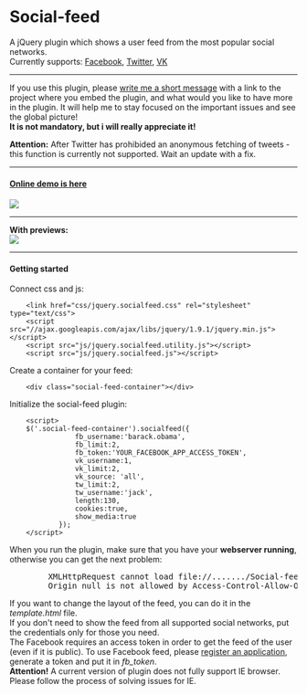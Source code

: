 Social-feed
===========
A jQuery plugin which shows a user feed from the most popular social networks.<br/> 
Currently supports: <a href="http://facebook.com">Facebook</a>, <a href="http://twitter.com">Twitter</a>, <a href="http://vk.com">VK</a>
<hr>
If you use this plugin, please <a href="mailto:pavel@kucherbaev.com">write me a short message</a> with a link to the project where you embed the plugin, and what would 
you like to have more in the plugin. It will help me to stay focused on the important issues and see the global picture!
<br/><strong>It is not mandatory, but i will really appreciate it!</strong>
<p>
<strong>Attention:</strong> After Twitter has prohibided an anonymous fetching of tweets - this function is currently not supported. Wait an update with a fix.
</p>
<hr>
<h4><a href="http://gitbox.ru/Social-feed" target="_blank">Online demo is here</a><h4>

<img src="https://dl.dropbox.com/u/15063198/GitHub/plugins/social-feed.png" />
<hr>
With previews:<br/>
<img src="https://dl.dropbox.com/u/15063198/GitHub/plugins/social-feed-pic.png" />
<hr>
<h4>Getting started</h4>
Connect css and js:

        <link href="css/jquery.socialfeed.css" rel="stylesheet" type="text/css">
        <script src="//ajax.googleapis.com/ajax/libs/jquery/1.9.1/jquery.min.js"></script>
        <script src="js/jquery.socialfeed.utility.js"></script>
        <script src="js/jquery.socialfeed.js"></script>

Create a container for your feed:

        <div class="social-feed-container"></div>

Initialize the social-feed plugin:

        <script>
        $('.social-feed-container').socialfeed({
                    fb_username:'barack.obama',
                    fb_limit:2,
                    fb_token:'YOUR_FACEBOOK_APP_ACCESS_TOKEN',
                    vk_username:1,
                    vk_limit:2,
                    vk_source: 'all',
                    tw_limit:2,
                    tw_username:'jack',
                    length:130,
                    cookies:true,
                    show_media:true
                });
        </script>

When you run the plugin, make sure that you have your <strong>webserver running</strong>, otherwise you can get 
the next problem:
<pre>
        XMLHttpRequest cannot load file://......./Social-feed/template.html. 
        Origin null is not allowed by Access-Control-Allow-Origin. 
</pre>
If you want to change the layout of the feed, you can do it in the <em>template.html</em> file.
<br/>
If you don't need to show the feed from all supported social networks, put the credentials only for those you need.
<br/>
The Facebook requires an access token in order to get the feed of the user (even if it is public).
To use Facebook feed, please <a href="https://developers.facebook.com/apps">register an application</a>, generate a token and 
put it in  <em>fb_token</em>.<br/>
<strong>Attention!</strong> A current version of plugin does not fully support IE browser. Please follow the process of solving issues for IE.


